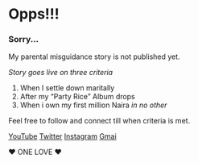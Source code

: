 # Opps!!! 
### Sorry... 

My parental misguidance story is not published yet. 

*Story goes live on three criteria* 
1. When I settle down maritally 
2. After my “Party Rice” Album drops 
3. When i own my first million Naira
*in no other*

Feel free to follow and connect till when criteria is met.

[YouTube](https://www.youtube.com/channel/UCNTJ0XioxmsKGRnaGLQIVpw)
[Twitter](https://twitter.com/fomabriggs/) 
[Instagram](www.instagram.com/fomabriggs/) 
[Gmai](okiotorbriggs@gmail.com)

♥️ ONE LOVE ♥️ 

